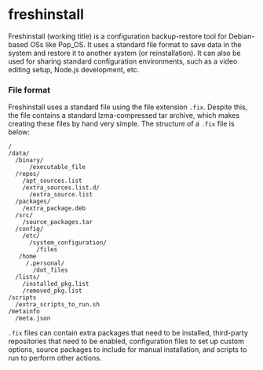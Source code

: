 # freshinstall

Freshinstall (working title) is a configuration backup-restore tool for Debian-based OSs like Pop_OS. It uses a standard file format to save data in the system and restore it to another system (or reinstallation). It can also be used for sharing standard configuration environments, such as a video editing setup, Node.js development, etc.

### File format
Freshinstall uses a standard file using the file extension `.fix`. Despite this, the file contains a standard lzma-compressed tar archive, which makes creating these files by hand very simple. The structure of a `.fix` file is below:
```
/
/data/
  /binary/
      /executable_file
  /repos/
    /apt_sources.list
    /extra_sources.list.d/
      /extra_source.list
  /packages/
    /extra_package.deb
  /src/
    /source_packages.tar
  /config/
    /etc/
      /system_configuration/
        /files
   /home
     /.personal/
       /dot_files
  /lists/
    /installed_pkg.list
    /removed_pkg.list
/scripts
  /extra_scripts_to_run.sh
/metainfo
  /meta.json
```
`.fix` files can contain extra packages that need to be installed, third-party repositories that need to be enabled, configuration files to set up custom options, source packages to include for manual installation, and scripts to run to perform other actions. 
